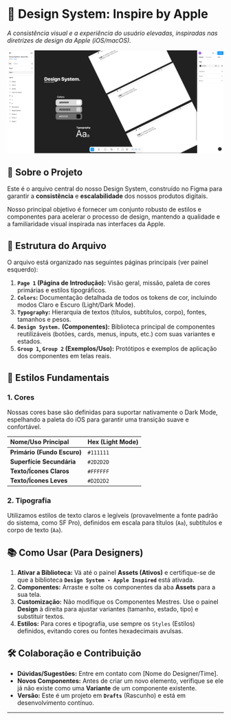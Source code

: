 # 🍎 Design System: Inspire by Apple
_A consistência visual e a experiência do usuário elevadas, inspiradas nas diretrizes de design da Apple (iOS/macOS)._


![Apple](https://github.com/eumatoliveira/Apple-Website-Design-System/blob/main/Screenshot_22.png)

## 🎯 Sobre o Projeto

Este é o arquivo central do nosso Design System, construído no Figma para garantir a **consistência** e **escalabilidade** dos nossos produtos digitais.

Nosso principal objetivo é fornecer um conjunto robusto de estilos e componentes para acelerar o processo de design, mantendo a qualidade e a familiaridade visual inspirada nas interfaces da Apple.

## 📁 Estrutura do Arquivo

O arquivo está organizado nas seguintes páginas principais (ver painel esquerdo):

1.  **`Page 1` (Página de Introdução):** Visão geral, missão, paleta de cores primárias e estilos tipográficos.
2.  **`Colors`:** Documentação detalhada de todos os tokens de cor, incluindo modos Claro e Escuro (Light/Dark Mode).
3.  **`Typography`:** Hierarquia de textos (títulos, subtítulos, corpo), fontes, tamanhos e pesos.
4.  **`Design System.` (Componentes):** Biblioteca principal de componentes reutilizáveis (botões, cards, menus, inputs, etc.) com suas variantes e estados.
5.  **`Group 1`, `Group 2` (Exemplos/Uso):** Protótipos e exemplos de aplicação dos componentes em telas reais.

## 🎨 Estilos Fundamentais

### 1. Cores
Nossas cores base são definidas para suportar nativamente o Dark Mode, espelhando a paleta do iOS para garantir uma transição suave e confortável.

| Nome/Uso Principal | Hex (Light Mode) |
| :--- | :--- |
| **Primário (Fundo Escuro)** | `#111111` |
| **Superfície Secundária** | `#2D2D2D` |
| **Texto/Ícones Claros** | `#FFFFFF` |
| **Texto/Ícones Leves** | `#D2D2D2` |

### 2. Tipografia
Utilizamos estilos de texto claros e legíveis (provavelmente a fonte padrão do sistema, como SF Pro), definidos em escala para títulos (`Aa`), subtítulos e corpo de texto (`Aa`).

## 📚 Como Usar (Para Designers)

1.  **Ativar a Biblioteca:** Vá até o painel **Assets (Ativos)** e certifique-se de que a biblioteca **`Design System - Apple Inspired`** está ativada.
2.  **Componentes:** Arraste e solte os componentes da aba **Assets** para a sua tela.
3.  **Customização:** Não modifique os Componentes Mestres. Use o painel **Design** à direita para ajustar variantes (tamanho, estado, tipo) e substituir textos.
4.  **Estilos:** Para cores e tipografia, use sempre os `Styles` (Estilos) definidos, evitando cores ou fontes hexadecimais avulsas.

## 🛠️ Colaboração e Contribuição

* **Dúvidas/Sugestões:** Entre em contato com [Nome do Designer/Time].
* **Novos Componentes:** Antes de criar um novo elemento, verifique se ele já não existe como uma **Variante** de um componente existente.
* **Versão:** Este é um projeto em **`Drafts`** (Rascunho) e está em desenvolvimento contínuo.

---
